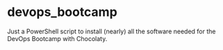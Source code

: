# devops_bootcamp
Just a PowerShell script to install (nearly) all the software needed for the DevOps Bootcamp with Chocolaty.
